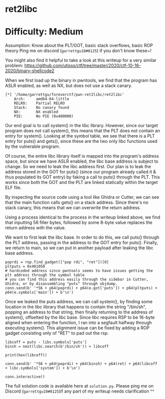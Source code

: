 # ret2libc
# Difficulty: Medium

Assumption: Know about the PLT/GOT, basic stack overflows, basic ROP theory
Ping me on discord (`garrettgu10#8125`) if you don't know these~!

You might also find it helpful to take a look at this writeup for a very
similar problem: 
https://github.com/utisss/ctf/tree/master/2020/ctf-10-16-2020/binary-shellcode2

When we first load up the binary in pwntools, we find that the program has ASLR
enabled, as well as NX, but does not use a stack canary.

```
[*] '/home/garrettgu/foreverctf/pwn-ret2libc/ret2libc'
    Arch:     amd64-64-little
    RELRO:    Partial RELRO
    Stack:    No canary found
    NX:       NX enabled
    PIE:      No PIE (0x400000)
```

Our end goal is to call system() in the libc library. However, since our target
program does not call system(), this means that the PLT does not contain an 
entry for system(). Looking at the symbol table, we see that there is a PLT 
entry for puts() and gets(), since these are the two only libc functions used
by the vulnerable program. 

Of course, the entire libc library itself is mapped into the program's address
space, but since we have ASLR enabled, the libc base address is subject to 
change. So we need to leak the libc address first. Our plan is to leak the 
address stored in the GOT for puts() (since our program already called it &
thus populated its GOT entry) by faking a call to puts() through the PLT. This
works since both the GOT and the PLT are linked statically within the target
ELF file. 

By inspecting the source code using a tool like Ghidra or Cutter, we can see 
that the main function calls gets() on a stack address. Since there's no stack
canary, this means that we can overwrite the return address. 

Using a process identical to the process in the writeup linked above, we find 
that inputting 56 filler bytes, followed by some 8-byte value replaces the 
return address with the value. 

We want to first leak the libc base. In order to do this, we call puts() 
through the PLT address, passing in the address to the GOT entry for puts().
Finally, we return to main, so we can put in another payload after leaking the
libc base address.

```
poprdi = rop.find_gadget(["pop rdi", "ret"])[0]
pltputs = 0x401050 
# hardcoded address since pwntools seems to have issues getting the plt address through the symbol table
# you can find this address easily through the sidebar in Cutter, Ghidra, or by disassembling "puts" through objdump.
conn.send(b' '*56 + p64(poprdi) + p64(e.got['puts']) + p64(pltputs) + p64(e.symbols['main']) + b'\n')
```

Once we leaked the puts address, we can call system(), by finding some location
in the libc library that happens to contain the string "/bin/sh", popping an 
address to that string, then finally returning to the address of system(), 
offsetted by the libc base. Since libc requires RSP to be 16-byte aligned when
entering the function, I ran into a segfault halfway through executing system().
This alignment issue can be fixed by adding a ROP gadget consisting only of 
"RET" to pad out the rsp.

```
libcoff = puts - libc.symbols['puts']
binsh = next(libc.search(b'/bin/sh')) + libcoff

print(hex(libcoff))

conn.send(b' '*56 + p64(poprdi) + p64(binsh) + p64(ret) + p64(libcoff + libc.symbols['system']) + b'\n')

conn.interactive()
```

The full solution code is available here at `solution.py`. Please ping me on 
Discord (`garrettgu10#8125`)if any part of my writeup needs clarification ^^